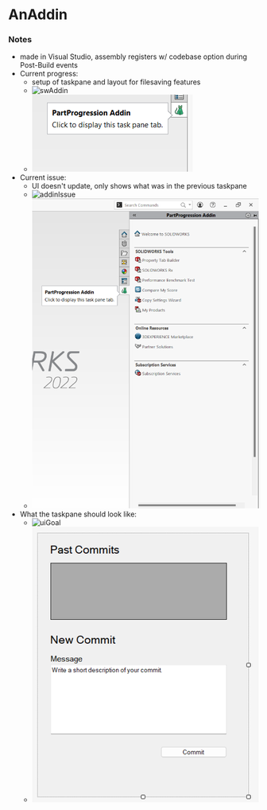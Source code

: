 # AnAddin
### Notes
* made in Visual Studio, assembly registers w/ codebase option during Post-Build events
* Current progress:
  * setup of taskpane and layout for filesaving features
  * ![swAddin](https://github.com/apcurran21/AnAddin/assets/102324978/e02765b7-f6a0-4b2e-9c36-567591eb0d65)
  * ![a](assets/swAddin.png)
* Current issue:
  * UI doesn't update, only shows what was in the previous taskpane
  * ![addinIssue](https://github.com/apcurran21/AnAddin/assets/102324978/c27a8f2b-f5d8-4270-8879-c341caee28d3)
  * ![b](assets/addinIssue.png)
* What the taskpane should look like:
  * ![uiGoal](https://github.com/apcurran21/AnAddin/assets/102324978/d3845ce8-9566-4b50-9999-98459c48b13b)
  * ![c](assets/uiGoal.png)
